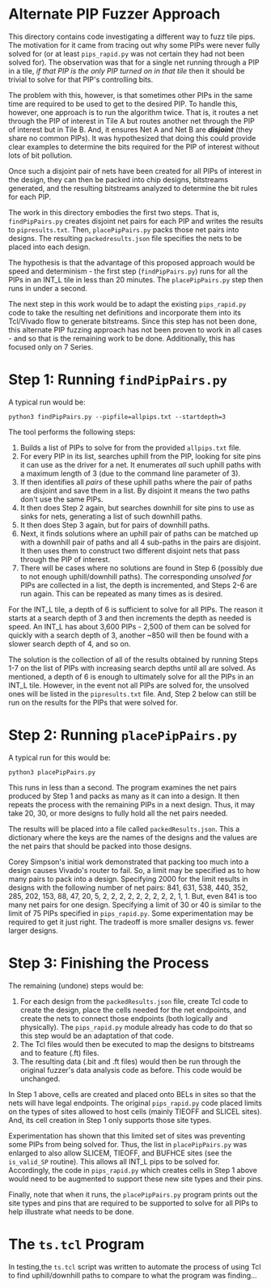 # Alternate PIP Fuzzer Approach
This directory contains code investigating a different way to fuzz tile pips.  The motivation for it came from tracing out why some PIPs were never fully solved for (or at least `pips_rapid.py` was not certain they had not been solved for).  The observation was that for a single net running through a PIP in a tile, *if that PIP is the only PIP turned on in that tile* then it should be trivial to solve for that PIP's controlling bits.  

The problem with this, however, is that sometimes other PIPs in the same time are required to be used to get to the desired PIP.   To handle this, however, one approach is to run the algorithm twice.  That is, it routes a net through the PIP of interest in Tile A but routes another net through the PIP of interest but in Tile B.  And, it ensures Net A and Net B are ***disjoint*** (they share no common PIPs).  It was hypothesized that doing this could provide clear examples to determine the bits required for the PIP of interest without lots of bit pollution.

Once such a disjoint pair of nets have been created for all PIPs of interest in the design, they can then be packed into chip designs, bitstreams generated, and the resulting bitstreams analyzed to determine the bit rules for each PIP.

The work in this directory embodies the first two steps.  That is, `findPipPairs.py` creates disjoint net pairs for each PIP and writes the results to `pipresults.txt`.   Then, `placePipPairs.py` packs those net pairs into designs.  The resulting `packedresults.json` file specifies the nets to be placed into each design.

The hypothesis is that the advantage of this proposed approach would be speed and determinism - the first step (`findPipPairs.py`) runs for all the PIPs in an INT_L tile in less than 20 minutes.  The `placePipPairs.py` step then runs in under a second.  

The next step in this work would be to adapt the existing `pips_rapid.py` code to take the resulting net definitions and incorporate them into its Tcl/Vivado flow to generate bitstreams.   Since this step has not been done, this alternate PIP fuzzing approach has not been proven to work in all cases - and so that is the remaining work to be done.  Additionally, this has focused only on 7 Series.

# Step 1: Running `findPipPairs.py`
A typical run would be:
```
python3 findPipPairs.py --pipfile=allpips.txt --startdepth=3
```
The tool performs the following steps:
1. Builds a list of PIPs to solve for from the provided `allpips.txt` file.
2. For every PIP in its list, searches uphill from the PIP, looking for site pins it can use as the driver for a net.  It enumerates *all* such uphill paths with a maximum length of 3 (due to the command line parameter of 3).
3. If then identifies all *pairs* of these uphill paths where the pair of paths are disjoint and save them in a list.  By disjoint it means the two paths don't use the same PIPs.
4. It then does Step 2 again, but searches downhill for site pins to use as sinks for nets, generating a list of such downhill paths.
5. It then does Step 3 again, but for pairs of downhill paths.
6. Next, it finds solutions where an uphill pair of paths can be matched up with a downhill pair of paths and all 4 sub-paths in the pairs are disjoint.  It then uses them to construct two different disjoint nets that pass through the PIP of interest.  
7. There will be cases where no solutions are found in Step 6 (possibly due to not enough uphill/downhill paths).  The corresponding  *unsolved for* PIPs are collected in a list, the depth is incremented, and Steps 2-6 are run again.  This can be repeated as many times as is desired.  

For the INT_L tile, a depth of 6 is sufficient to solve for all PIPs.  The reason it starts at a search depth of 3 and then increments the depth as needed is speed.  An INT_L has about 3,600 PIPs - 2,500 of them can be solved for quickly with a search depth of 3, another ~850 will then be found with a slower search depth of 4, and so on.  

The solution is the collection of all of the results obtained by running Steps 1-7 on the list of PIPs with increasing search depths until all are solved.  As mentioned, a depth of 6 is enough to ultimately solve for all the PIPs in an INT_L tile.  However, in the event not all PIPs are solved for, the unsolved ones will be listed in the `pipresults.txt` file.  And, Step 2 below can still be run on the results for the PIPs that were solved for.

# Step 2: Running `placePipPairs.py`
A typical run for this would be:
```
python3 placePipPairs.py
```
This runs in less than a second.  The program examines the net pairs produced by Step 1 and packs as many as it can into a design.  It then repeats the process with the remaining PIPs in a next design.  Thus, it may take 20, 30, or more designs to fully hold all the net pairs needed.   

The results will be placed into a file called `packedResults.json`.  This a dictionary where the keys are the names of the designs and the values are the net pairs that should be packed into those designs.

Corey Simpson's initial work demonstrated that packing too much into a design causes Vivado's router to fail.  So, a limit may be specified as to how many pairs to pack into a design.  Specifying 2000 for the limit results in designs with the following number of net pairs: 841, 631, 538, 440, 352, 285, 202, 153, 88, 47, 20, 5, 2, 2, 2, 2, 2, 2, 2, 2, 2, 1, 1.  But, even 841 is too many net pairs for one design.  Specifying a limit of 30 or 40 is similar to the limit of 75 PIPs specified in `pips_rapid.py`.  Some experimentation may be required to get it just right.  The tradeoff is more smaller designs vs. fewer larger designs.

# Step 3: Finishing the Process
The remaining (undone) steps would be:
1. For each design from the `packedResults.json` file, create Tcl code to create the design, place the cells needed for the net endpoints, and create the nets to connect those endpoints (both logically and physically).  The `pips_rapid.py` module already has code to do that so this step would be an adaptation of that code.  
2. The Tcl files would then be executed to map the designs to bitstreams and to feature (.ft) files.  
3. The resulting data (.bit and .ft files) would then be run through the original fuzzer's data analysis code as before.  This code would be unchanged.

In Step 1 above, cells are created and placed onto BELs in sites so that the nets will have legal endpoints.  The original `pips_rapid.py` code placed limits on the types of sites allowed to host cells (mainly TIEOFF and SLICEL sites).  And, its cell creation in Step 1 only supports those site types.

Experimentation has shown that this limited set of sites was preventing some PIPs from being solved for.  Thus, the list in `placePipPairs.py` was enlarged to also allow SLICEM, TIEOFF, and BUFHCE sites (see the `is_valid_SP` routine).  This allows all INT_L pips to be solved for.  Accordingly, the code in `pips_rapid.py` which creates cells in Step 1 above would need to be augmented to support these new site types and their pins.

Finally, note that when it runs, the `placePipPairs.py` program prints out the site types and pins that are required to be supported to solve for all PIPs to help illustrate what needs to be done.  

# The `ts.tcl` Program
In testing,the `ts.tcl` script was written to automate the process of using Tcl to find uphill/downhill paths to compare to what the program was finding...